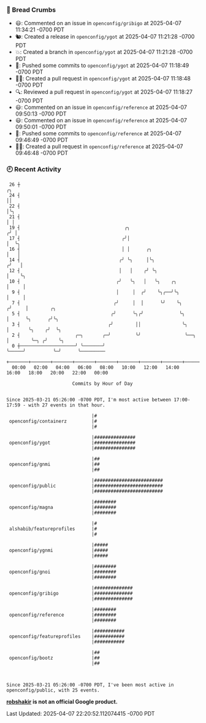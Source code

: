 ### 🍞 Bread Crumbs

 * 😃: Commented on an issue in `openconfig/gribigo` at 2025-04-07 11:34:21 -0700 PDT
 * 🐿: Created a release in `openconfig/ygot` at 2025-04-07 11:21:28 -0700 PDT
 * 💥: Created a branch in `openconfig/ygot` at 2025-04-07 11:21:28 -0700 PDT
 * 🚢: Pushed some commits to `openconfig/ygot` at 2025-04-07 11:18:49 -0700 PDT
 * ✍🏼: Created a pull request in `openconfig/ygot` at 2025-04-07 11:18:48 -0700 PDT
 * 🔍: Reviewed a pull request in  `openconfig/ygot` at 2025-04-07 11:18:27 -0700 PDT
 * 😃: Commented on an issue in `openconfig/reference` at 2025-04-07 09:50:13 -0700 PDT
 * 😃: Commented on an issue in `openconfig/reference` at 2025-04-07 09:50:01 -0700 PDT
 * 🚢: Pushed some commits to `openconfig/reference` at 2025-04-07 09:46:49 -0700 PDT
 * ✍🏼: Created a pull request in `openconfig/reference` at 2025-04-07 09:46:48 -0700 PDT

### 🕘 Recent Activity
```
 26 ┼                                                                        ╭╮
 24 ┤                                                                        ││
 22 ┤                                                                        │╰╮
 21 ┤                                                                        │ │
 19 ┤                                      ╭╮                               ╭╯ │
 17 ┤                                     ╭╯│                               │  ╰╮
 16 ┤                                     │ │      ╭╮                       │   │
 14 ┤                                    ╭╯ ╰╮     │╰╮                     ╭╯   │
 12 ┤                                    │   │    ╭╯ ╰╮                    │    ╰╮
 10 ┤                                   ╭╯   ╰╮   │   ╰╮    ╭╮             │     │
  9 ┤                                   │     │  ╭╯    ╰╮╭──╯╰╮            │     │
  7 ┤                                  ╭╯     │  │      ╰╯    ╰╮          ╭╯     │        ╭╮
  5 ┤                                 ╭╯      ╰╮╭╯             ╰╮         │      ╰╮      ╭╯╰╮
  3 ┤                                ╭╯        ││               ╰╮        │       ╰╮    ╭╯  ╰╮
  2 ┤                    ╭─╮       ╭─╯         ╰╯                ╰──╮     │        ╰─╮ ╭╯    ╰╮
  0 ┼────────────────────╯ ╰───────╯                                ╰─────╯          ╰─╯      ╰─────────
    +───────+───────+───────+───────+───────+───────+───────+───────+───────+───────+───────+───────+────
  00:00   02:00   04:00   06:00   08:00   10:00   12:00   14:00   16:00   18:00   20:00   22:00   00:00   

						Commits by Hour of Day


Since 2025-03-21 05:26:00 -0700 PDT, I'm most active between 17:00-17:59 - with 27 events in that hour.

```



```
                               |#
 openconfig/containerz         |#
                               |#

                               |###############
 openconfig/ygot               |###############
                               |###############

                               |##
 openconfig/gnmi               |##
                               |##

                               |#########################
 openconfig/public             |#########################
                               |#########################

                               |########
 openconfig/magna              |########
                               |########

                               |#
 alshabib/featureprofiles      |#
                               |#

                               |#####
 openconfig/ygnmi              |#####
                               |#####

                               |########
 openconfig/gnoi               |########
                               |########

                               |##############
 openconfig/gribigo            |##############
                               |##############

                               |########
 openconfig/reference          |########
                               |########

                               |###########
 openconfig/featureprofiles    |###########
                               |###########

                               |##
 openconfig/bootz              |##
                               |##



Since 2025-03-21 05:26:00 -0700 PDT, I've been most active in openconfig/public, with 25 events.

```
**[robshakir](mailto:robjs@google.com) is not an official Google product.**  


Last Updated: 2025-04-07 22:20:52.112074415 -0700 PDT

